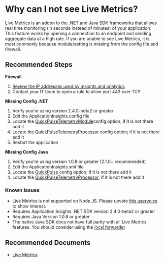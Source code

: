 <properties 
    pageTitle="Why can I not see Live Metrics?"
    description="Troubleshooting steps for Live Metrics stream"
    service="microsoft.insights"
    resource="components"
    authors="debugthings"
    ms.author="jamdavi"
    articleId="insights_livemetrics"
    displayOrder="9"
    selfHelpType="resource"
    cloudEnvironments="MoonCake"
    productPesIds="15693" 
    supportTopicIds="32602207"
 />
 
# Why can I not see Live Metrics?

Live Metrics is an addon to the .NET and Java SDK frameworks that allows real time monitoring (in seconds instead of minutes) of your application. This feature works by opening a connection to an endpoint and sending aggregate data at a high rate. If you are unable to see Live Metrics, it is most commonly because module/setting is missing from the config file and firewall.

## **Recommended Steps**

**Firewall**<br>

1. [Review the IP addresses used by insights and analytics](https://docs.azure.cn/azure-monitor/app/ip-addresses)
2. Contact your IT team to open a rule to allow port 443 over TCP

**Missing Config .NET**<br>

1. Verify you're using version 2.4.0-beta2 or greater
2. Edit the ApplicationInsights.config file
3. Locate the [QuickPulseTelemetryModule](https://github.com/Microsoft/ApplicationInsights-Home/blob/045ed7325d115c0f239757690faccb44dbeb453b/Samples/PingMeshWeb/PingMeshWeb/ApplicationInsights.config#L7)config option; if it is not there add it
4. Locate the [QuickPulseTelemetryProcessor](https://github.com/Microsoft/ApplicationInsights-Home/blob/045ed7325d115c0f239757690faccb44dbeb453b/Samples/PingMeshWeb/PingMeshWeb/ApplicationInsights.config#L28) config option; if it is not there add it
5. Restart the application

**Missing Config Java**

1. Verify you're using version 1.0.8 or greater (2.1.0+ recommended)
2. Edit the ApplicationInsights.xml file
3. Locate the [QuickPulse](https://github.com/Microsoft/ApplicationInsights-Java/blob/40809cb6857231e572309a5901e1227305c27c1a/core/src/test/resources/ApplicationInsights2.xml#L132) config option; if it is not there add it
4. Locate the [QuickPulseTelemetryProcessor](https://github.com/Microsoft/ApplicationInsights-Home/blob/045ed7325d115c0f239757690faccb44dbeb453b/Samples/PingMeshWeb/PingMeshWeb/ApplicationInsights.config#L28); if it is not there add it

### **Known Issues**

* Live Metrics is not supported on Node.JS. Please upvote [this uservoice](https://feedback.azure.com/forums/357324-application-insights/suggestions/18622672-live-metrics-support-for-node-js) to show interest.
* Requires Application Insights .NET SDK version 2.4.0-beta2 or greater
* Requires Java Version 1.0.8 or greater
* The native Java SDK does not have full parity with all Live Metrics features. You should consider using the [local forwarder](https://docs.azure.cn/azure-monitor/app/java-get-started?toc=%2Fazure%2Fazure-monitor%2Ftoc.json#local-forwarder)

## **Recommended Documents**

* [Live Metrics](https://docs.azure.cn/azure-monitor/app/live-stream)
